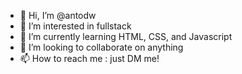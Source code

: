 - 👋 Hi, I’m @antodw
- 👀 I’m interested in fullstack
- 🌱 I’m currently learning HTML, CSS, and Javascript
- 💞️ I’m looking to collaborate on anything
- 📫 How to reach me : just DM me! 

<!---
antodw/antodw is a ✨ special ✨ repository because its `README.md` (this file) appears on your GitHub profile.
You can click the Preview link to take a look at your changes.
--->
